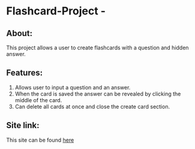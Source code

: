 # Flashcard-Project - 

## About:
This project allows a user to create flashcards with a question and hidden answer.

## Features:
1. Allows user to input a question and an answer.
2. When the card is saved the answer can be revealed by clicking the middle of the card.
3. Can delete all cards at once and close the create card section.

## Site link:
This site can be found [here](https://filthyluna.github.io/Flashcard-Project/)
